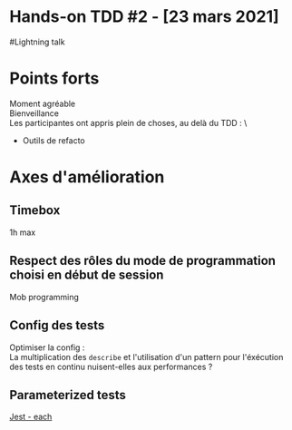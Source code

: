 # Hands-on TDD #2 - [23 mars 2021]

#Lightning talk

# Points forts
Moment agréable \
Bienveillance \
Les participantes ont appris plein de choses, au delà du TDD : \
- Outils de refacto

# Axes d'amélioration
## Timebox
1h max

## Respect des rôles du mode de programmation choisi en début de session
Mob programming

## Config des tests
Optimiser la config : \
La multiplication des `describe` et l'utilisation d'un pattern pour l'éxécution des tests en continu
nuisent-elles aux performances ?

## Parameterized tests
[Jest - each](https://jestjs.io/docs/en/api#describeeachtablename-fn-timeout)